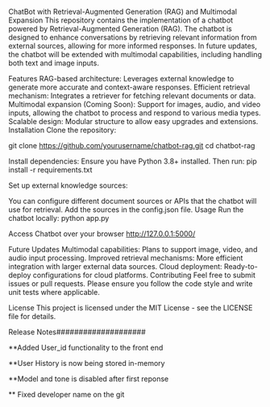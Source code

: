 ChatBot with Retrieval-Augmented Generation (RAG) and Multimodal Expansion
This repository contains the implementation of a chatbot powered by Retrieval-Augmented Generation (RAG). The chatbot is designed to enhance conversations by retrieving relevant information from external sources, allowing for more informed responses. In future updates, the chatbot will be extended with multimodal capabilities, including handling both text and image inputs.

Features
RAG-based architecture: Leverages external knowledge to generate more accurate and context-aware responses.
Efficient retrieval mechanism: Integrates a retriever for fetching relevant documents or data.
Multimodal expansion (Coming Soon): Support for images, audio, and video inputs, allowing the chatbot to process and respond to various media types.
Scalable design: Modular structure to allow easy upgrades and extensions.
Installation
Clone the repository:

git clone https://github.com/yourusername/chatbot-rag.git
cd chatbot-rag

Install dependencies: Ensure you have Python 3.8+ installed. Then run:
pip install -r requirements.txt

Set up external knowledge sources:

You can configure different document sources or APIs that the chatbot will use for retrieval.
Add the sources in the config.json file.
Usage
Run the chatbot locally:
python app.py

Access Chatbot over your browser
http://127.0.0.1:5000/


Future Updates
Multimodal capabilities: Plans to support image, video, and audio input processing.
Improved retrieval mechanisms: More efficient integration with larger external data sources.
Cloud deployment: Ready-to-deploy configurations for cloud platforms.
Contributing
Feel free to submit issues or pull requests. Please ensure you follow the code style and write unit tests where applicable.

License
This project is licensed under the MIT License - see the LICENSE file for details.



Release Notes####################

**Added User_id functionality to the front end

**User History is now being stored in-memory

**Model and tone is disabled after first reponse

** Fixed developer name on the git

